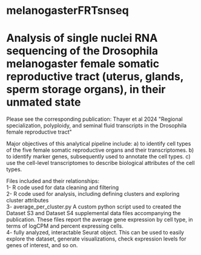 # melanogasterFRTsnseq
# Analysis of single nuclei RNA sequencing of the Drosophila melanogaster female somatic reproductive tract (uterus, glands, sperm storage organs), in their unmated state

Please see the corresponding publication: Thayer et al 2024 "Regional specialization, polyploidy, and seminal fluid transcripts in the Drosophila female reproductive tract" 

Major objectives of this analytical pipeline include: a) to identify cell types of the five female somatic reproductive organs and their transcriptomes. b) to identify marker genes, subsequently used to annotate the cell types. c) use the cell-level transcriptomes to describe biological attributes of the cell types.

Files included and their relationships:  
1- R code used for data cleaning and filtering  
2- R code used for analysis, including defining clusters and exploring cluster attributes   
3- average_per_cluster.py A custom python script used to created the Dataset S3 and Dataset S4 supplemental data files accompanying the publication. These files report the average gene expression by cell type, in terms of logCPM and percent expressing cells.  
4- fully analyzed, interactable Seurat object. This can be used to easily explore the dataset, generate visualizations, check expression levels for genes of interest, and so on.   
